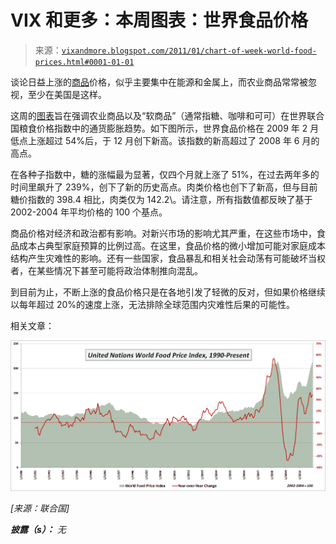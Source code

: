 <!--yml

分类：未分类

日期：2024-05-18 16:54:37

-->

# VIX 和更多：本周图表：世界食品价格

> 来源：[`vixandmore.blogspot.com/2011/01/chart-of-week-world-food-prices.html#0001-01-01`](http://vixandmore.blogspot.com/2011/01/chart-of-week-world-food-prices.html#0001-01-01)

谈论日益上涨的[商品](http://vixandmore.blogspot.com/search/label/commodities)价格，似乎主要集中在能源和金属上，而农业商品常常被忽视，至少在美国是这样。

这周的[图表](http://vixandmore.blogspot.com/search/label/chart%20of%20the%20week)旨在强调农业商品以及“软商品”（通常指糖、咖啡和可可）在世界联合国粮食价格指数中的通货膨胀趋势。如下图所示，世界食品价格在 2009 年 2 月低点上涨超过 54%后，于 12 月创下新高。该指数的新高超过了 2008 年 6 月的高点。

在各种子指数中，糖的涨幅最为显著，仅四个月就上涨了 51%，在过去两年多的时间里飙升了 239%，创下了新的历史高点。肉类价格也创下了新高，但与目前糖价指数的 398.4 相比，肉类仅为 142.2\。请注意，所有指数值都反映了基于 2002-2004 年平均价格的 100 个基点。

商品价格对经济和政治都有影响。对新兴市场的影响尤其严重，在这些市场中，食品成本占典型家庭预算的比例过高。在这里，食品价格的微小增加可能对家庭成本结构产生灾难性的影响。还有一些国家，食品暴乱和相关社会动荡有可能破坏当权者，在某些情况下甚至可能将政治体制推向混乱。

到目前为止，不断上涨的食品价格只是在各地引发了轻微的反对，但如果价格继续以每年超过 20%的速度上涨，无法排除全球范围内灾难性后果的可能性。

相关文章：

![](img/96f326dc4d789627e27d93937bc56f1a.png)

*[来源：联合国]*

***披露（s）：*** *无*
